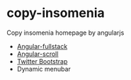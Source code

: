 copy-insomenia
==============

Copy insomenia homepage by angularjs

* [Angular-fullstack](https://www.npmjs.org/package/generator-angular-fullstack)
* [Angular-scroll](https://github.com/durated/angular-scroll)
* [Twitter Bootstrap](http://getbootstrap.com)
* Dynamic menubar
